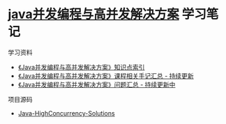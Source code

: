# [java并发编程与高并发解决方案](https://coding.imooc.com/class/195.html) 学习笔记

学习资料

- [《Java并发编程与高并发解决方案》知识点索引](https://www.imooc.com/article/24007)
- [《Java并发编程与高并发解决方案》课程相关手记汇总 - 持续更新](https://www.imooc.com/article/25277)
- [《Java并发编程与高并发解决方案》问题汇总 - 持续更新中](https://www.imooc.com/article/25035)

项目源码

- [Java-HighConcurrency-Solutions](../Code/Java-HighConcurrency-Solutions/README.md)
